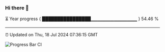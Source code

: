 ### Hi there 👋

⏳ Year progress { ████████████████▁▁▁▁▁▁▁▁▁▁▁▁▁▁ } 54.46 %

---

⏰ Updated on Thu, 18 Jul 2024 07:36:15 GMT

![Progress Bar CI](https://github.com/IshwaranRudhara/GIT-ACTION/workflows/Progress%20Bar%20CI/badge.svg)
